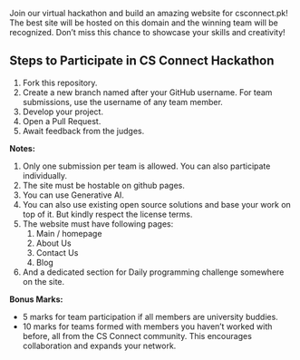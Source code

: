 Join our virtual hackathon and build an amazing website for csconnect.pk! The best site will be hosted on this domain and the winning team will be recognized. Don’t miss this chance to showcase your skills and creativity!

## Steps to Participate in CS Connect Hackathon

1. Fork this repository.
2. Create a new branch named after your GitHub username. For team submissions, use the username of any team member.
3. Develop your project.
4. Open a Pull Request.
5. Await feedback from the judges.

**Notes:** 
1. Only one submission per team is allowed. You can also participate individually.
2. The site must be hostable on github pages.
3. You can use Generative AI.
4. You can also use existing open source solutions and base your work on top of it. But kindly respect the license terms.
5. The website must have following pages:
   1. Main / homepage
   2. About Us
   3. Contact Us
   4. Blog
6. And a dedicated section for Daily programming challenge somewhere on the site.


**Bonus Marks:**  
- 5 marks for team participation if all members are university buddies.  
- 10 marks for teams formed with members you haven’t worked with before, all from the CS Connect community. This encourages collaboration and expands your network.
